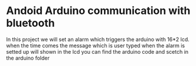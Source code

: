 <h1>Andoid Arduino communication with bluetooth</h1>
  In this project we will set an alarm which triggers the arduino with 16*2 lcd.
  when the time comes the message which is user typed when the alarm is setted up will shown in the lcd
  you can find the arduino code and scetch  in the arduino folder 
  
